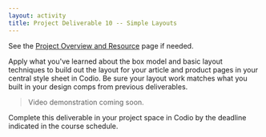 ```yaml
---
layout: activity
title: Project Deliverable 10 -- Simple Layouts
---
```


See the [Project Overview and Resource](/activities/pd00.html) page if needed.

Apply what you've learned about the box model and basic layout techniques to build out the layout for your article and product pages in your central style sheet in Codio. Be sure your layout work matches what you built in your design comps from previous deliverables.

> Video demonstration coming soon.

Complete this deliverable in your project space in Codio by the deadline indicated in the course schedule.
